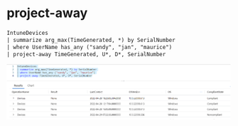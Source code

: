 # project-away

```
IntuneDevices
| summarize arg_max(TimeGenerated, *) by SerialNumber
| where UserName has_any ("sandy", "jan", "maurice")
| project-away TimeGenerated, U*, D*, SerialNumber
```

![](<../../../.gitbook/assets/image (25) (1).png>)
